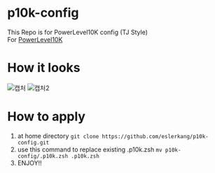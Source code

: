 # p10k-config
This Repo is for PowerLevel10K config (TJ Style)<br/>
For [PowerLevel10K](https://github.com/romkatv/powerlevel10k)

# How it looks
![캡처](https://user-images.githubusercontent.com/31269150/156686016-cde12dd3-2830-4970-a999-9e1b914ad262.PNG)
![캡처2](https://user-images.githubusercontent.com/31269150/156686024-e5259fa2-6864-4bf1-873c-e62ecf5fab06.PNG)

# How to apply
1. at home directory `git clone https://github.com/eslerkang/p10k-config.git`
2. use this command to replace existing .p10k.zsh `mv p10k-config/.p10k.zsh .p10k.zsh`
3. ENJOY!!
